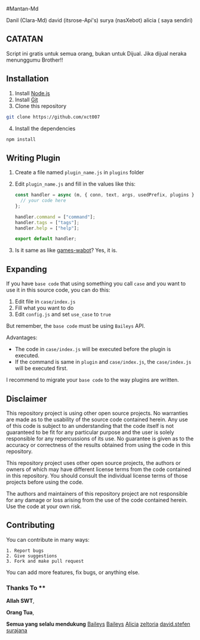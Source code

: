 #Mantan-Md

Danil (Clara-Md)
david (itsrose-Api's)
surya (nasXebot)
alicia ( saya sendiri)


## CATATAN ##
Script ini gratis untuk semua orang, bukan untuk Dijual. Jika dijual neraka menunggumu Brother!!

## Installation

1. Install [Node.js](https://nodejs.org/en/download/)
2. Install [Git](https://git-scm.com/downloads)
3. Clone this repository

```bash
git clone https://github.com/xct007
```

4. Install the dependencies

```bash
npm install
```
## Writing Plugin

1. Create a file named `plugin_name.js` in `plugins` folder
2. Edit `plugin_name.js` and fill in the values like this:

   ```js
   const handler = async (m, { conn, text, args, usedPrefix, plugins }) => {
     // your code here
   };

   handler.command = ["command"];
   handler.tags = ["tags"];
   handler.help = ["help"];

   export default handler;
   ```

3. Is it same as like [games-wabot](https://github.com/BochilGaming/games-wabot/tree/multi-device)? Yes, it is.

## Expanding

If you have `base code` that using something you call `case` and you want to use it in this source code, you can do this:

1. Edit file in `case/index.js`
2. Fill what you want to do
3. Edit `config.js` and set `use_case` to `true`

But remember, the `base code` must be using `Baileys` API.

Advantages:
- The code in `case/index.js` will be executed before the plugin is executed.
- If the command is same in `plugin` and `case/index.js`, the `case/index.js` will be executed first.

I recommend to migrate your `base code` to the way plugins are written.
## Disclaimer

This repository project is using other open source projects. No warranties are made as to the usability of the source code contained herein. Any use of this code is subject to an understanding that the code itself is not guaranteed to be fit for any particular purpose and the user is solely responsible for any repercussions of its use. No guarantee is given as to the accuracy or correctness of the results obtained from using the code in this repository. 

This repository project uses other open source projects, the authors or owners of which may have different license terms from the code contained in this repository. You should consult the individual license terms of those projects before using the code. 

The authors and maintainers of this repository project are not responsible for any damage or loss arising from the use of the code contained herein. Use the code at your own risk.

## Contributing

You can contribute in many ways:
```
1. Report bugs
2. Give suggestions
3. Fork and make pull request
```
You can add more features, fix bugs, or anything else.

### Thanks To **

**Allah SWT**,

**Orang Tua**,

**Semua yang selalu mendukung**
[Baileys](https://github.com/WhiskeySockets/Baileys)
[Baileys](https://github.com/WhiskeySockets/Baileys)
[Alicia](https://github.com/AiciaxyviorMd)
[zeltoria](https://github.com/Zeltoria)
[david.stefen](https://github.com/Davidrose)
[surajana](https://github.com/nat9h)
